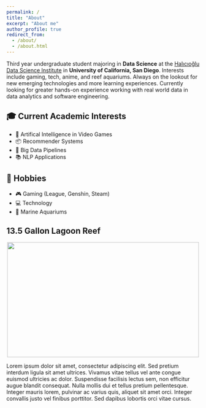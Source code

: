 ```yaml
---
permalink: /
title: "About"
excerpt: "About me"
author_profile: true
redirect_from: 
  - /about/
  - /about.html
---
```


<style>

.center {
  display: block;
  margin-left: auto;
  margin-right: auto;
}

</style>

Third year undergraduate student majoring in **Data Science** at the [Halıcıoğlu Data Science Institute](https://datascience.ucsd.edu) in **University of California, San Diego**. Interests include gaming, tech, anime, and reef aquariums. Always on the lookout for new emerging technologies and more learning experiences. Currently looking for greater hands-on experience working with real world data in data analytics and software engineering.

## 🎓 Current Academic Interests

* 👾 Artifical Intelligence in Video Games
* 📦 Recommender Systems
* 🚀 Big Data Pipelines
* 📚 NLP Applications 

## 🧵 Hobbies
* 🎮 Gaming (League, Genshin, Steam)
* 💻 Technology
* 🐠 Marine Aquariums

## 13.5 Gallon Lagoon Reef

<img src='../images/500x300.jpg' width='500' height='300' class='center'>

Lorem ipsum dolor sit amet, consectetur adipiscing elit. Sed pretium interdum ligula sit amet ultrices. Vivamus vitae tellus vel ante congue euismod ultricies ac dolor. Suspendisse facilisis lectus sem, non efficitur augue blandit consequat. Nulla mollis dui et tellus pretium pellentesque. Integer mauris lorem, pulvinar ac varius quis, aliquet sit amet orci. Integer convallis justo vel finibus porttitor. Sed dapibus lobortis orci vitae cursus.